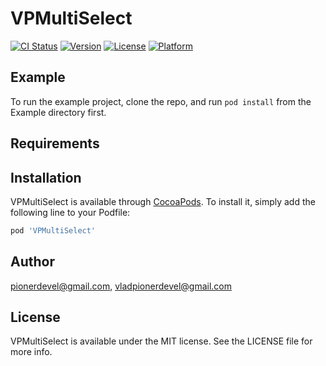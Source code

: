 # VPMultiSelect

[![CI Status](https://img.shields.io/travis/pionerdevel@gmail.com/VPMultiSelect.svg?style=flat)](https://travis-ci.org/pionerdevel@gmail.com/VPMultiSelect)
[![Version](https://img.shields.io/cocoapods/v/VPMultiSelect.svg?style=flat)](https://cocoapods.org/pods/VPMultiSelect)
[![License](https://img.shields.io/cocoapods/l/VPMultiSelect.svg?style=flat)](https://cocoapods.org/pods/VPMultiSelect)
[![Platform](https://img.shields.io/cocoapods/p/VPMultiSelect.svg?style=flat)](https://cocoapods.org/pods/VPMultiSelect)

## Example

To run the example project, clone the repo, and run `pod install` from the Example directory first.

## Requirements

## Installation

VPMultiSelect is available through [CocoaPods](https://cocoapods.org). To install
it, simply add the following line to your Podfile:

```ruby
pod 'VPMultiSelect'
```

## Author

pionerdevel@gmail.com, vladpionerdevel@gmail.com

## License

VPMultiSelect is available under the MIT license. See the LICENSE file for more info.
